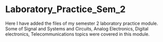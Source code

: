 # Laboratory_Practice_Sem_2
Here I have added the files of my semester 2 laboratory practice module. Some of Signal and Systems and Circuits, Analog Electronics, Digital electronics, Telecommunications topics were covered in this module.
